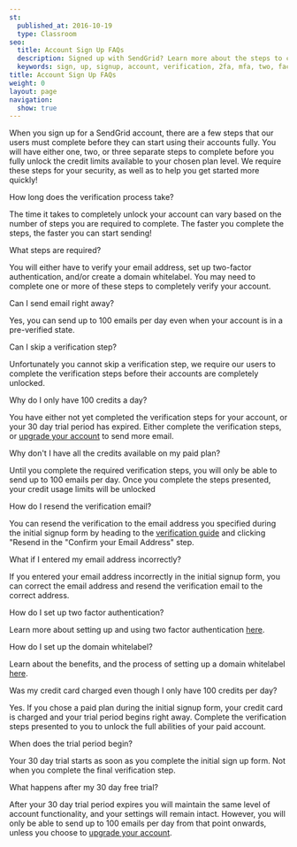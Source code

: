```yaml
---
st:
  published_at: 2016-10-19
  type: Classroom
seo:
  title: Account Sign Up FAQs
  description: Signed up with SendGrid? Learn more about the steps to complete first...
  keywords: sign, up, signup, account, verification, 2fa, mfa, two, factor, authentication, auth, getting, started, paid, credits, unlock, verify, 100
title: Account Sign Up FAQs
weight: 0
layout: page
navigation:
  show: true
---
```


When you sign up for a SendGrid account, there are a few steps that our users must complete before they can start using their accounts fully. You will have either one, two, or three separate steps to complete before you fully unlock the credit limits available to your chosen plan level. We require these steps for your security, as well as to help you get started more quickly!


<page-anchor el="h3">How long does the verification process take?</page-anchor>

The time it takes to completely unlock your account can vary based on the number of steps you are required to complete. The faster you complete the steps, the faster you can start sending!

<page-anchor el="h3">What steps are required?</page-anchor>

You will either have to verify your email address, set up two-factor authentication, and/or create a domain whitelabel. You may need to complete one or more of these steps to completely verify your account.

<page-anchor el="h3">Can I send email right away?</page-anchor>

Yes, you can send up to 100 emails per day even when your account is in a pre-verified state.

<page-anchor el="h3">Can I skip a verification step?</page-anchor>

Unfortunately you cannot skip a verification step, we require our users to complete the verification steps before their accounts are completely unlocked.

<page-anchor el="h3">Why do I only have 100 credits a day?</page-anchor>

You have either not yet completed the verification steps for your account, or your 30 day trial period has expired. Either complete the verification steps, or [upgrade your account](https://app.sendgrid.com/settings/billing) to send more email.

<page-anchor el="h3">Why don't I have all the credits available on my paid plan?</page-anchor>

Until you complete the required verification steps, you will only be able to send up to 100 emails per day. Once you complete the steps presented, your credit usage limits will be unlocked

<page-anchor el="h3">How do I resend the verification email?</page-anchor>

You can resend the verification to the email address you specified during the initial signup form by heading to the [verification guide](https://app.sendgrid.com/guide) and clicking "Resend in the "Confirm your Email Address" step.

<page-anchor el="h3">What if I entered my email address incorrectly?</page-anchor>

If you entered your email address incorrectly in the initial signup form, you can correct the email address and resend the verification email to the correct address.

<page-anchor el="h3">How do I set up two factor authentication?</page-anchor>

Learn more about setting up and using two factor authentication [here]({{root_url}}/User_Guide/Settings/two_factor_authentication.html).

<page-anchor el="h3">How do I set up the domain whitelabel?</page-anchor>

Learn about the benefits, and the process of setting up a domain whitelabel [here]({{root_url}}/Classroom/Basics/Whitelabel/setup_domain_whitelabel.html).

<page-anchor el="h3">Was my credit card charged even though I only have 100 credits per day?</page-anchor>

Yes. If you chose a paid plan during the initial signup form, your credit card is charged and your trial period begins right away. Complete the verification steps presented to you to unlock the full abilities of your paid account.

<page-anchor el="h3">When does the trial period begin?</page-anchor>

Your 30 day trial starts as soon as you complete the initial sign up form. Not when you complete the final verification step.

<page-anchor el="h3">What happens after my 30 day free trial?</page-anchor>

After your 30 day trial period expires you will maintain the same level of account functionality, and your settings will remain intact. However, you will only be able to send up to 100 emails per day from that point onwards, unless you choose to [upgrade your account](https://app.sendgrid.com/settings/billing).
